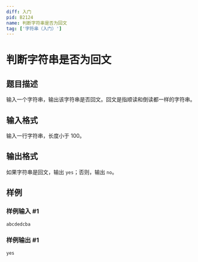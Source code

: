 ```yaml
---
diff: 入门
pid: B2124
name: 判断字符串是否为回文
tag: ['字符串（入门）']
---
```

# 判断字符串是否为回文
## 题目描述

输入一个字符串，输出该字符串是否回文。回文是指顺读和倒读都一样的字符串。
## 输入格式

输入一行字符串，长度小于 $100$。
## 输出格式

如果字符串是回文，输出 `yes`；否则，输出 `no`。
## 样例

### 样例输入 #1
```
abcdedcba
```
### 样例输出 #1
```
yes
```
